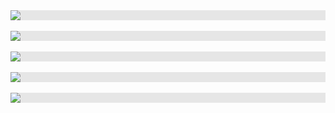 
<img style="display: block;-webkit-user-select: none;margin: auto;background-color: hsl(0, 0%, 90%);transition: background-color 300ms;" src="https://i0.wp.com/wesoscience.org/wp-content/uploads/2022/05/image_50415105.jpg">
<br>

<img style="display: block;-webkit-user-select: none;margin: auto;background-color: hsl(0, 0%, 90%);transition: background-color 300ms;" src="https://i0.wp.com/wesoscience.org/wp-content/uploads/2022/05/image_67197953-rotated.jpg">
<br>

<img style="display: block;-webkit-user-select: none;margin: auto;background-color: hsl(0, 0%, 90%);transition: background-color 300ms;" src="https://i0.wp.com/wesoscience.org/wp-content/uploads/2022/05/image_67217665-rotated.jpg">
<br>

<img style="display: block;-webkit-user-select: none;margin: auto;background-color: hsl(0, 0%, 90%);transition: background-color 300ms;" src="https://i0.wp.com/wesoscience.org/wp-content/uploads/2022/05/image_50414849.jpg">
<br>

<img style="display: block;-webkit-user-select: none;margin: auto;background-color: hsl(0, 0%, 90%);transition: background-color 300ms;" src="https://i0.wp.com/wesoscience.org/wp-content/uploads/2022/05/image_67197185-rotated.jpg">
<br>